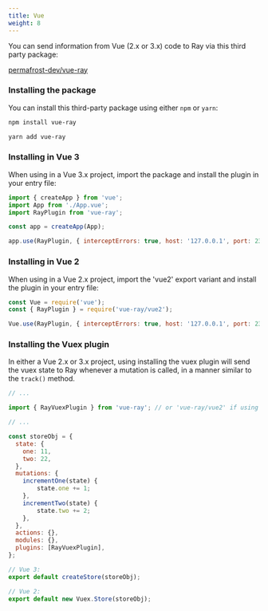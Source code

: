 ```yaml
---
title: Vue
weight: 8
---
```



You can send information from Vue (2.x or 3.x) code to Ray via this third party package:

[permafrost-dev/vue-ray](https://github.com/permafrost-dev/vue-ray)

### Installing the package

You can install this third-party package using either `npm` or `yarn`:

```bash
npm install vue-ray

yarn add vue-ray
```

### Installing in Vue 3

When using in a Vue 3.x project, import the package and install the plugin in your entry file:

```js 
import { createApp } from 'vue';
import App from './App.vue';
import RayPlugin from 'vue-ray';

const app = createApp(App);

app.use(RayPlugin, { interceptErrors: true, host: '127.0.0.1', port: 23517 });
```

### Installing in Vue 2

When using in a Vue 2.x project, import the 'vue2' export variant and install the plugin in your entry file:

```js 
const Vue = require('vue');
const { RayPlugin } = require('vue-ray/vue2');

Vue.use(RayPlugin, { interceptErrors: true, host: '127.0.0.1', port: 23517 });
```

### Installing the Vuex plugin

In either a Vue 2.x or 3.x project, using installing the vuex plugin will send the vuex state to Ray whenever a mutation is called, in a manner similar to the `track()` method.

```js
// ...

import { RayVuexPlugin } from 'vue-ray'; // or 'vue-ray/vue2' if using Vue 2.x

// ...

const storeObj = {
  state: {
    one: 11,
    two: 22,
  },
  mutations: {
    incrementOne(state) {
        state.one += 1;
    },
    incrementTwo(state) {
        state.two += 2;
    },
  },
  actions: {},
  modules: {},
  plugins: [RayVuexPlugin],
};

// Vue 3:
export default createStore(storeObj);

// Vue 2:
export default new Vuex.Store(storeObj);
```
